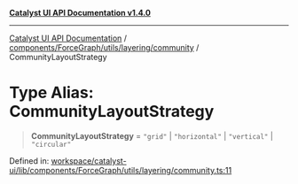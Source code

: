 [**Catalyst UI API Documentation v1.4.0**](../../../../../../README.md)

---

[Catalyst UI API Documentation](../../../../../../README.md) / [components/ForceGraph/utils/layering/community](../README.md) / CommunityLayoutStrategy

# Type Alias: CommunityLayoutStrategy

> **CommunityLayoutStrategy** = `"grid"` \| `"horizontal"` \| `"vertical"` \| `"circular"`

Defined in: [workspace/catalyst-ui/lib/components/ForceGraph/utils/layering/community.ts:11](https://github.com/TheBranchDriftCatalyst/catalyst-ui/blob/main/lib/components/ForceGraph/utils/layering/community.ts#L11)
